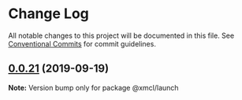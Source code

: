 # Change Log

All notable changes to this project will be documented in this file.
See [Conventional Commits](https://conventionalcommits.org) for commit guidelines.

## [0.0.21](https://github.com/ci010/ts-minecraft/compare/@xmcl/launch@0.0.20...@xmcl/launch@0.0.21) (2019-09-19)

**Note:** Version bump only for package @xmcl/launch
